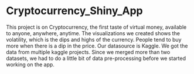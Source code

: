 # Cryptocurrency_Shiny_App
This project is on Cryptocurrency, the first taste of virtual money, available to anyone, anywhere, anytime. The visualizations we created shows the volatility, which is the dips and highs of the currency. People tend to buy more when there is a dip in the price. Our datasource is Kaggle. We got the data from multiple kaggle projects. Since we merged more than two datasets, we had to do a little bit of data pre-processing before we started working on the app.
